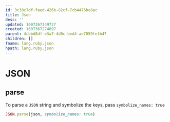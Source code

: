 ```yaml
---
id: 3c38c7df-faed-426b-82cf-7cb4476bc8ac
title: Json
desc: ''
updated: 1607367349727
created: 1607367274897
parent: 4cbbd8df-e3a7-4d0c-bed4-ae7059fefb47
children: []
fname: lang.ruby.json
hpath: lang.ruby.json
---
```

# JSON

## parse

To parse a `JSON` string and symbolize the keys, pass `symbolize_names: true`

```ruby
JSON.parse(json, symbolize_names: true)
```


